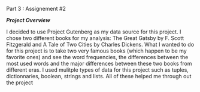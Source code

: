 Part 3 : Assignement #2

***Project Overview***

I decided to use Project Gutenberg as my data source for this project. I 
chose two different books for my analysis: The Great Gatsby by F. Scott 
Fitzgerald and A Tale of Two Cities by Charles Dickens. What I wanted to 
do for this project is to take two very famous books (which happen to be 
my favorite ones) and see the word frequencies, the differences between 
the most used words and the major differences between these two books from
different eras. I used mulitple types of data for this project such as tuples,
dictionnaries, boolean, strings and lists. All of these helped me through out
the project
